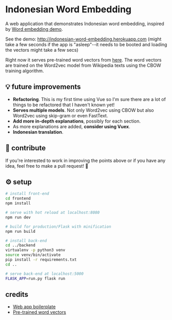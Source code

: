 # Indonesian Word Embedding
A web application that demonstrates Indonesian word embedding, inspired by [Word embedding demo](http://bionlp-www.utu.fi/wv_demo/).

See the demo: http://indonesian-word-embedding.herokuapp.com (might take a few seconds if the app is "asleep"--it needs to be booted and loading the vectors might take a few secs)

Right now it serves pre-trained word vectors from [here](https://github.com/Kyubyong/wordvectors). The word vectors are trained on the Word2vec model from Wikipedia texts using the CBOW training algorithm. 

## 💡 future improvements
- **Refactoring**. This is my first time using Vue so I'm sure there are a lot of things to be refactored that I haven't known yet!
- **Serves multiple models**. Not only Word2vec using CBOW but also Word2vec using skip-gram or even FastText.
- **Add more in-depth explanations**, possibly for each section.
- As more explanations are added, **consider using Vuex**.
- **Indonesian translation**.

## 💭 contribute
If you're interested to work in improving the points above or if you have any idea, feel free to make a pull request! 🙏

## ⚙ setup

``` bash
# install front-end
cd frontend
npm install

# serve with hot reload at localhost:8080
npm run dev

# build for production/Flask with minification
npm run build

# install back-end
cd ../backend
virtualenv -p python3 venv
source venv/bin/activate
pip install -r requirements.txt
cd ..

# serve back-end at localhost:5000
FLASK_APP=run.py flask run
```

## credits
- [Web app boilerplate](https://github.com/oleg-agapov/flask-vue-spa)
- [Pre-trained word vectors](https://github.com/Kyubyong/wordvectors)
